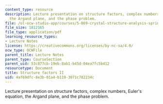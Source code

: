 ```yaml
---
content_type: resource
description: Lecture presentation on structure factors, complex numbers, Euler's equation,
  the Argand plane, and the phase problem.
file: /ol-ocw-studio-app/courses/5-069-crystal-structure-analysis-spring-2010/4af69dfc8e3b01a4b1193071c782234c_phasing_handout1.pdf
file_size: 1812165
file_type: application/pdf
learning_resource_types:
- Lecture Notes
license: https://creativecommons.org/licenses/by-nc-sa/4.0/
ocw_type: OCWFile
parent_title: Lecture Notes
parent_type: CourseSection
parent_uid: 53c877cb-19eb-8ab1-b45d-04ea7fc5b412
resourcetype: Document
title: Structure factors II
uid: 4af69dfc-8e3b-01a4-b119-3071c782234c
---
```

Lecture presentation on structure factors, complex numbers, Euler's equation, the Argand plane, and the phase problem.